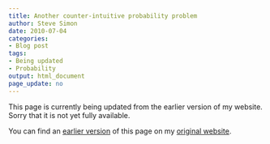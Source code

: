 ```yaml
---
title: Another counter-intuitive probability problem
author: Steve Simon
date: 2010-07-04
categories:
- Blog post
tags:
- Being updated
- Probability
output: html_document
page_update: no
---
```


This page is currently being updated from the earlier version of my website. Sorry that it is not yet fully available.

<!---More--->

You can find an [earlier version][sim1] of this page on my [original website][sim2].

[sim1]: http://www.pmean.com/10/Counterintuitive.html
[sim2]: http://www.pmean.com/original_site.html
